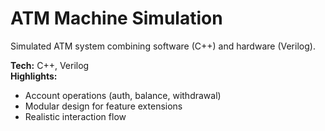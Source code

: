 # ATM Machine Simulation

Simulated ATM system combining software (C++) and hardware (Verilog).

**Tech:** C++, Verilog  
**Highlights:**  
- Account operations (auth, balance, withdrawal)  
- Modular design for feature extensions  
- Realistic interaction flow
